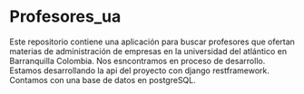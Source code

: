 # Profesores_ua
Este repositorio contiene una aplicación para buscar profesores que ofertan materias de administración de empresas en la universidad del atlántico en Barranquilla Colombia. Nos esncontramos en proceso de desarrollo. Estamos desarrollando la api del proyecto con django restframework. Contamos con una base de datos en postgreSQL.
